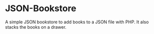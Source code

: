 # JSON-Bookstore
A simple JSON bookstore to add books to a JSON file with PHP. It also stacks the books on a drawer.
